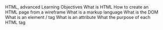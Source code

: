 HTML, advanced
Learning Objectives
What is HTML
How to create an HTML page from a wireframe
What is a markup language
What is the DOM
What is an element / tag
What is an attribute
What the purpose of each HTML tag
